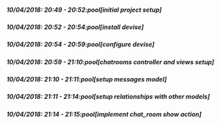 
##### 10/04/2018: 20:49 - 20:52:pool[initial project setup]

##### 10/04/2018: 20:52 - 20:54:pool[install devise]

##### 10/04/2018: 20:54 - 20:59:pool[configure devise]

##### 10/04/2018: 20:59 - 21:10:pool[chatrooms controller and views setup]

##### 10/04/2018: 21:10 - 21:11:pool[setup messages model]

##### 10/04/2018: 21:11 - 21:14:pool[setup relationships with other models]

##### 10/04/2018: 21:14 - 21:15:pool[implement chat_room show action]
